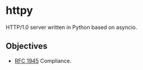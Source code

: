 # httpy

HTTP/1.0 server written in Python based on asyncio.

## Objectives

* [RFC 1945](https://datatracker.ietf.org/doc/html/rfc1945) Compliance.
